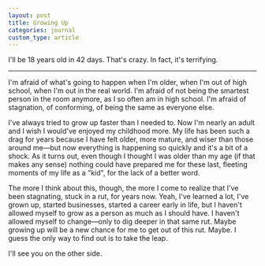 ```yaml
---
layout: post
title: Growing Up
categories: journal
custom_type: article
---
```

<span class="text--lead">I'll be 18 years old in 42 days. That's crazy. In fact, it's terrifying.</span>

<hr class="hr--short">

I'm afraid of what's going to happen when I'm older, when I'm out of high school, when I'm out in the real world. I'm afraid of not being the smartest person in the room anymore, as I so often am in high school. I'm afraid of stagnation, of conforming, of being the same as everyone else.

I've always tried to grow up faster than I needed to. Now I'm nearly an adult and I wish I would've enjoyed my childhood more. My life has been such a drag for years because I have felt older, more mature, and wiser than those around me—but now everything is happening so quickly and it's a bit of a shock. As it turns out, even though I thought I was older than my age (if that makes any sense) nothing could have prepared me for these last, fleeting moments of my life as a "kid", for the lack of a better word.

The more I think about this, though, the more I come to realize that I've been stagnating, stuck in a rut, for years now. Yeah, I've learned a lot, I've grown up, started businesses, started a career early in life, but I haven't allowed myself to grow as a person as much as I should have. I haven't allowed myself to change—only to dig deeper in that same rut. Maybe growing up will be a new chance for me to get out of this rut. Maybe. I guess the only way to find out is to take the leap.

I'll see you on the other side.